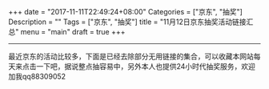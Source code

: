 +++
date = "2017-11-11T22:49:24+08:00"
Categories = ["京东", "抽奖"]
Description = ""
Tags = ["京东", "抽奖"]
title = "11月12日京东抽奖活动链接汇总"
menu = "main"
draft = true
+++

------

最近京东的活动比较多，下面是已经去除部分无用链接的集合，可以收藏本网站每天来点击一下吧，据说整点抽容易中，另外本人也提供24小时代抽奖服务，欢迎加我qq88309052